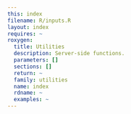 ```yaml
---
this: index
filename: R/inputs.R
layout: index
requires: ~
roxygen:
  title: Utilities
  description: Server-side functions.
  parameters: []
  sections: []
  return: ~
  family: utilities
  name: index
  rdname: ~
  examples: ~
---
```

